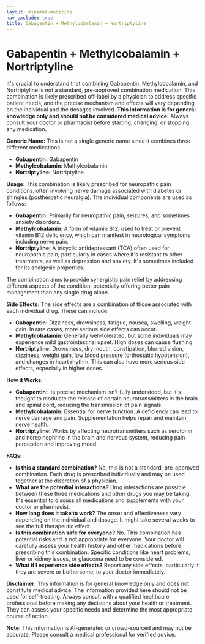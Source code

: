 ```yaml
---
layout: minimal-medicine
nav_exclude: true
title: Gabapentin + Methylcobalamin + Nortriptyline
---
```


# Gabapentin + Methylcobalamin + Nortriptyline

It's crucial to understand that combining Gabapentin, Methylcobalamin, and Nortriptyline is not a standard, pre-approved combination medication.  This combination is likely prescribed off-label by a physician to address specific patient needs, and the precise mechanism and effects will vary depending on the individual and the dosages involved.  **This information is for general knowledge only and should not be considered medical advice.**  Always consult your doctor or pharmacist before starting, changing, or stopping any medication.


**Generic Name:**  This is not a single generic name since it combines three different medications.

* **Gabapentin:** Gabapentin
* **Methylcobalamin:** Methylcobalamin
* **Nortriptyline:** Nortriptyline


**Usage:** This combination is likely prescribed for neuropathic pain conditions, often involving nerve damage associated with diabetes or shingles (postherpetic neuralgia).  The individual components are used as follows:

* **Gabapentin:** Primarily for neuropathic pain, seizures, and sometimes anxiety disorders.
* **Methylcobalamin:**  A form of vitamin B12, used to treat or prevent vitamin B12 deficiency, which can manifest in neurological symptoms including nerve pain.
* **Nortriptyline:** A tricyclic antidepressant (TCA) often used for neuropathic pain, particularly in cases where it's resistant to other treatments, as well as depression and anxiety.  It's sometimes included for its analgesic properties.

The combination aims to provide synergistic pain relief by addressing different aspects of the condition, potentially offering better pain management than any single drug alone.


**Side Effects:**  The side effects are a combination of those associated with each individual drug. These can include:

* **Gabapentin:** Dizziness, drowsiness, fatigue, nausea, swelling, weight gain.  In rare cases, more serious side effects can occur.
* **Methylcobalamin:** Generally well-tolerated, but some individuals may experience mild gastrointestinal upset.  High doses can cause flushing.
* **Nortriptyline:** Drowsiness, dry mouth, constipation, blurred vision, dizziness, weight gain, low blood pressure (orthostatic hypotension), and changes in heart rhythm.  This can also have more serious side effects, especially in higher doses.


**How it Works:**

* **Gabapentin:**  Its precise mechanism isn't fully understood, but it's thought to modulate the release of certain neurotransmitters in the brain and spinal cord, reducing the transmission of pain signals.
* **Methylcobalamin:**  Essential for nerve function.  A deficiency can lead to nerve damage and pain. Supplementation helps repair and maintain nerve health.
* **Nortriptyline:** Works by affecting neurotransmitters such as serotonin and norepinephrine in the brain and nervous system, reducing pain perception and improving mood.


**FAQs:**

* **Is this a standard combination?** No, this is not a standard, pre-approved combination.  Each drug is prescribed individually and may be used together at the discretion of a physician.
* **What are the potential interactions?**  Drug interactions are possible between these three medications and other drugs you may be taking.  It's essential to discuss all medications and supplements with your doctor or pharmacist.
* **How long does it take to work?** The onset and effectiveness vary depending on the individual and dosage.  It might take several weeks to see the full therapeutic effect.
* **Is this combination safe for everyone?** No.  This combination has potential risks and is not appropriate for everyone.  Your doctor will carefully assess your health history and other medications before prescribing this combination.  Specific conditions like heart problems, liver or kidney issues, or glaucoma need to be considered.
* **What if I experience side effects?**  Report any side effects, particularly if they are severe or bothersome, to your doctor immediately.


**Disclaimer:** This information is for general knowledge only and does not constitute medical advice.  The information provided here should not be used for self-treating. Always consult with a qualified healthcare professional before making any decisions about your health or treatment. They can assess your specific needs and determine the most appropriate course of action.


**Note:** This information is AI-generated or crowd-sourced and may not be accurate. Please consult a medical professional for verified advice.